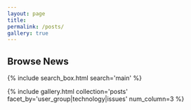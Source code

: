 ```yaml
---
layout: page
title:
permalink: /posts/
gallery: true
---
```


<script>
// Add class to body to indicate sidebar is present
document.body.classList.add('has-sidebar');
</script>

<h2>Browse News</h2>
{% include search_box.html search='main' %}

<div id="active-filters" class="mb-4" style="display: none;">
  <h5>Active Filters:</h5>
  <div id="filter-badges"></div>
  <button id="clear-all-filters" class="btn btn-sm btn-outline-secondary">Clear All</button>
</div>

{% include gallery.html collection='posts' facet_by='user_group|technology|issues' num_column=3 %}

<script>
// Parse URL parameters and check corresponding boxes
$(document).ready(function() {
  // Parse URL parameters
  function getUrlParams() {
    var params = {};
    var search = window.location.search.substring(1);
    if (search) {
      var pairs = search.split('&');
      for (var i = 0; i < pairs.length; i++) {
        var pair = pairs[i].split('=');
        var key = decodeURIComponent(pair[0]);
        var value = decodeURIComponent(pair[1] || '');
        params[key] = value;
      }
    }
    return params;
  }

  // Check if any filters are actually active
  function hasActiveFilters() {
    return $('.user-group:checked, .technology:checked, .issues:checked').length > 0;
  }

  // Show/hide active filters section based on actual filter state
  function updateActiveFiltersVisibility() {
    var $activeFilters = $('#active-filters');
    if (hasActiveFilters() && $('.filter-badge').length > 0) {
      $activeFilters.show().addClass('show');
    } else {
      $activeFilters.hide().removeClass('show');
    }
  }

  // Apply URL parameters to checkboxes
  function applyUrlFilters() {
    var params = getUrlParams();

    // Check for user group filter
    if (params.usergroup) {
      $('#' + params.usergroup).prop('checked', true).change();
    }

    // Check for technology filter
    if (params.tech) {
      $('#' + params.tech).prop('checked', true).change();
    }

    // Check for issue filter
    if (params.issue) {
      $('#' + params.issue).prop('checked', true).change();
    }

    // Update visibility after applying filters
    updateActiveFiltersVisibility();
  }

  // Add a filter badge to the active filters section
  function addFilterBadge(type, value) {
    // Create more compact badge without type label
    var displayValue = value.replace(/-/g, ' ').replace(/\b\w/g, l => l.toUpperCase());
    var badge = $('<span class="badge badge-pill badge-primary filter-badge">' +
                  displayValue +
                  ' <button type="button" class="close" aria-label="Remove">&times;</button></span>');

    // Add click handler to remove the filter
    badge.find('.close').on('click', function() {
      // Find and uncheck the corresponding checkbox
      if (type === 'User Group') {
        $('#' + value).prop('checked', false).change();
      } else if (type === 'Technology') {
        $('#' + value).prop('checked', false).change();
      } else if (type === 'Issue') {
        $('#' + value).prop('checked', false).change();
      }

      badge.remove();

      // Update visibility based on remaining filters
      updateActiveFiltersVisibility();

      // Update URL
      updateUrl();
    });

    $('#filter-badges').append(badge);
  }

  // Update URL with current filters
  function updateUrl() {
    var params = [];

    // Check all user group checkboxes
    var userGroups = [];
    $('.user-group:checked').each(function() {
      userGroups.push($(this).attr('id'));
    });
    if (userGroups.length > 0) {
      params.push('usergroup=' + userGroups[0]); // Using only the first one for simplicity
    }

    // Check all technology checkboxes
    var technologies = [];
    $('.technology:checked').each(function() {
      technologies.push($(this).attr('id'));
    });
    if (technologies.length > 0) {
      params.push('tech=' + technologies[0]);
    }

    // Check all issue checkboxes
    var issues = [];
    $('.issues:checked').each(function() {
      issues.push($(this).attr('id'));
    });
    if (issues.length > 0) {
      params.push('issue=' + issues[0]);
    }

    // Update URL
    var newUrl = window.location.pathname;
    if (params.length > 0) {
      newUrl += '?' + params.join('&');
    }

    history.pushState({}, '', newUrl);
  }

  // Handle checkbox changes to update the active filters
  $('#facets :checkbox').change(function() {
    // Clear existing badges
    $('#filter-badges').empty();

    // Add badges for selected filters
    var hasFilters = false;

    // User Group filters
    $('.user-group:checked').each(function() {
      addFilterBadge('User Group', $(this).attr('id'));
      hasFilters = true;
    });

    // Technology filters
    $('.technology:checked').each(function() {
      addFilterBadge('Technology', $(this).attr('id'));
      hasFilters = true;
    });

    // Issue filters
    $('.issues:checked').each(function() {
      addFilterBadge('Issue', $(this).attr('id'));
      hasFilters = true;
    });

    // Show/hide active filters section based on actual selections
    updateActiveFiltersVisibility();

    // Update URL
    updateUrl();
  });

  // Clear all filters button
  $('#clear-all-filters').click(function() {
    // Uncheck all checkboxes
    $('#facets :checkbox').prop('checked', false).change();

    // Clear badges
    $('#filter-badges').empty();

    // Force hide and update visibility
    $('#active-filters').hide().removeClass('show');
    updateActiveFiltersVisibility();

    // Update URL
    history.pushState({}, '', window.location.pathname);

    // Refresh gallery to show all items
    if (typeof refreshGallery === 'function') {
      refreshGallery();
    }
  });

  // Apply URL filters on page load
  applyUrlFilters();
});
</script>
